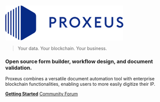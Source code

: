 ![logo](_media/proxeus_logo.svg)

> Your data. Your blockchain. Your business.

### Open source form builder, workflow design, and document validation. 

Proxeus combines a versatile document automation tool with enterprise<br> blockchain functionalities, enabling users to more easily digitize their IP.

**[Getting Started](quickstart.md)**
[Community Forum](https://github.com/ProxeusApp/community/discussions)

